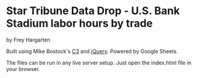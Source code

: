 Star Tribune Data Drop - U.S. Bank Stadium labor hours by trade
================

by Frey Hargarten

Built using Mike Bostock's [C3](https://github.com/masayuki0812/c3) and [jQuery](https://github.com/jquery/jquery). Powered by Google Sheets.

The files can be run in any live server setup. Just open the index.html file in your browser.
